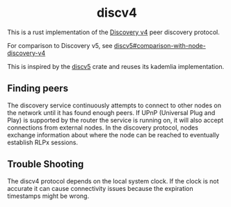 # <h1 align="center"> discv4 </h1>

This is a rust implementation of
the [Discovery v4](https://github.com/ethereum/devp2p/blob/40ab248bf7e017e83cc9812a4e048446709623e8/discv4.md)
peer discovery protocol.

For comparison to Discovery v5,
see [discv5#comparison-with-node-discovery-v4](https://github.com/ethereum/devp2p/blob/40ab248bf7e017e83cc9812a4e048446709623e8/discv5/discv5.md#comparison-with-node-discovery-v4)

This is inspired by the [discv5](https://github.com/sigp/discv5) crate and reuses its kademlia implementation.

## Finding peers

The discovery service continuously attempts to connect to other nodes on the network until it has found enough peers.
If UPnP (Universal Plug and Play) is supported by the router the service is running on, it will also accept connections
from external nodes. In the discovery protocol, nodes exchange information about where the node can be reached to
eventually establish RLPx sessions.

## Trouble Shooting

The discv4 protocol depends on the local system clock. If the clock is not accurate it can cause connectivity issues
because the expiration timestamps might be wrong.